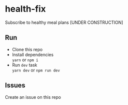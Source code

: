 # health-fix

Subscribe to healthy meal plans [UNDER CONSTRUCTION]

## Run
* Clone this repo
* Install dependencies  
    `yarn` or `npm i`
* Run `dev` task  
    `yarn dev` or `npm run dev`

## Issues
Create an issue on this repo